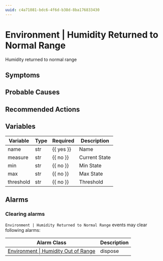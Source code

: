 ```yaml
---
uuid: c4a71081-bdc6-4f6d-b38d-8ba176833430
---
```

# Environment | Humidity Returned to Normal Range

Humidity returned to normal range

## Symptoms

## Probable Causes

## Recommended Actions

## Variables

| Variable  | Type | Required  | Description   |
| --------- | ---- | --------- | ------------- |
| name      | str  | {{ yes }} | Name          |
| measure   | str  | {{ no }}  | Current State |
| min       | str  | {{ no }}  | Min State     |
| max       | str  | {{ no }}  | Max State     |
| threshold | str  | {{ no }}  | Threshold     |

## Alarms

### Clearing alarms

`Environment | Humidity Returned to Normal Range` events may clear following alarms:

| Alarm Class                                                                                                | Description |
| ---------------------------------------------------------------------------------------------------------- | ----------- |
| [Environment \| Humidity Out of Range](../../alarm-classes-reference/environment/humidity-out-of-range.md) | dispose     |
